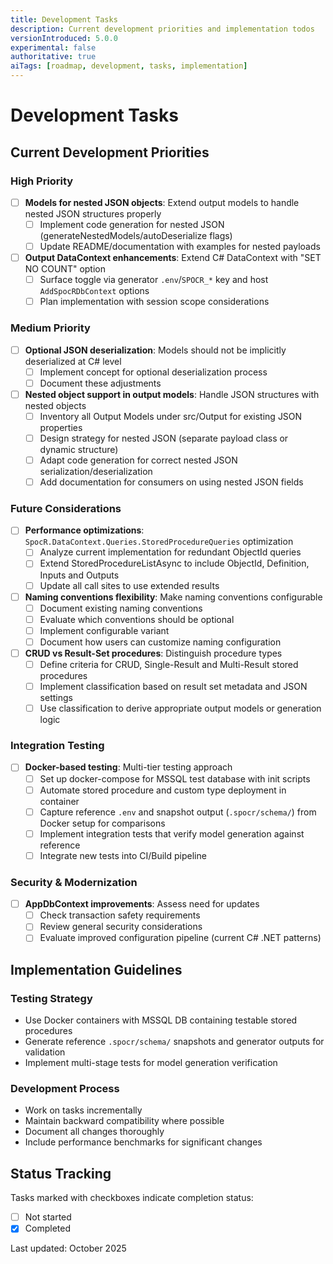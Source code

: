 ```yaml
---
title: Development Tasks
description: Current development priorities and implementation todos
versionIntroduced: 5.0.0
experimental: false
authoritative: true
aiTags: [roadmap, development, tasks, implementation]
---
```


# Development Tasks

## Current Development Priorities

### High Priority

- [ ] **Models for nested JSON objects**: Extend output models to handle nested JSON structures properly
  - [ ] Implement code generation for nested JSON (generateNestedModels/autoDeserialize flags)
  - [ ] Update README/documentation with examples for nested payloads

- [ ] **Output DataContext enhancements**: Extend C# DataContext with "SET NO COUNT" option
  - [ ] Surface toggle via generator `.env`/`SPOCR_*` key and host `AddSpocRDbContext` options
  - [ ] Plan implementation with session scope considerations

### Medium Priority

- [ ] **Optional JSON deserialization**: Models should not be implicitly deserialized at C# level
  - [ ] Implement concept for optional deserialization process
  - [ ] Document these adjustments

- [ ] **Nested object support in output models**: Handle JSON structures with nested objects
  - [ ] Inventory all Output Models under src/Output for existing JSON properties
  - [ ] Design strategy for nested JSON (separate payload class or dynamic structure)
  - [ ] Adapt code generation for correct nested JSON serialization/deserialization
  - [ ] Add documentation for consumers on using nested JSON fields

### Future Considerations

- [ ] **Performance optimizations**: `SpocR.DataContext.Queries.StoredProcedureQueries` optimization
  - [ ] Analyze current implementation for redundant ObjectId queries
  - [ ] Extend StoredProcedureListAsync to include ObjectId, Definition, Inputs and Outputs
  - [ ] Update all call sites to use extended results

- [ ] **Naming conventions flexibility**: Make naming conventions configurable
  - [ ] Document existing naming conventions
  - [ ] Evaluate which conventions should be optional
  - [ ] Implement configurable variant
  - [ ] Document how users can customize naming configuration

- [ ] **CRUD vs Result-Set procedures**: Distinguish procedure types
  - [ ] Define criteria for CRUD, Single-Result and Multi-Result stored procedures
  - [ ] Implement classification based on result set metadata and JSON settings
  - [ ] Use classification to derive appropriate output models or generation logic

### Integration Testing

- [ ] **Docker-based testing**: Multi-tier testing approach
  - [ ] Set up docker-compose for MSSQL test database with init scripts
  - [ ] Automate stored procedure and custom type deployment in container
  - [ ] Capture reference `.env` and snapshot output (`.spocr/schema/`) from Docker setup for comparisons
  - [ ] Implement integration tests that verify model generation against reference
  - [ ] Integrate new tests into CI/Build pipeline

### Security & Modernization

- [ ] **AppDbContext improvements**: Assess need for updates
  - [ ] Check transaction safety requirements
  - [ ] Review general security considerations
  - [ ] Evaluate improved configuration pipeline (current C# .NET patterns)

## Implementation Guidelines

### Testing Strategy
- Use Docker containers with MSSQL DB containing testable stored procedures
- Generate reference `.spocr/schema/` snapshots and generator outputs for validation
- Implement multi-stage tests for model generation verification

### Development Process
- Work on tasks incrementally 
- Maintain backward compatibility where possible
- Document all changes thoroughly
- Include performance benchmarks for significant changes

## Status Tracking

Tasks marked with checkboxes indicate completion status:
- [ ] Not started
- [x] Completed

Last updated: October 2025